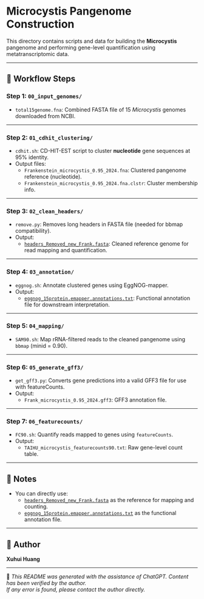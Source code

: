 # Microcystis Pangenome Construction

This directory contains scripts and data for building the **Microcystis** pangenome and performing gene-level quantification using metatranscriptomic data.

---

## 🧬 Workflow Steps

### Step 1: `00_input_genomes/`
- `total15genome.fna`: Combined FASTA file of 15 *Microcystis* genomes downloaded from NCBI.

---

### Step 2: `01_cdhit_clustering/`
- `cdhit.sh`: CD-HIT-EST script to cluster **nucleotide** gene sequences at 95% identity.
- Output files:
  - `Frankenstein_microcystis_0.95_2024.fna`: Clustered pangenome reference (nucleotide).
  - `Frankenstein_microcystis_0.95_2024.fna.clstr`: Cluster membership info.

---

### Step 3: `02_clean_headers/`
- `remove.py`: Removes long headers in FASTA file (needed for bbmap compatibility).
- Output:
  - [`headers_Removed_new_Frank.fasta`](./02_clean_headers/headers_Removed_new_Frank.fasta): Cleaned reference genome for read mapping and quantification.

---

### Step 4: `03_annotation/`
- `eggnog.sh`: Annotate clustered genes using EggNOG-mapper.
- Output:
  - [`eggnog_15protein.emapper.annotations.txt`](./03_annotation/eggnog_15protein.emapper.annotations.txt): Functional annotation file for downstream interpretation.

---

### Step 5: `04_mapping/`
- `SAM90.sh`: Map rRNA-filtered reads to the cleaned pangenome using `bbmap` (minid = 0.90).

---

### Step 6: `05_generate_gff3/`
- `get_gff3.py`: Converts gene predictions into a valid GFF3 file for use with featureCounts.
- Output:
  - `Frank_microcystis_0.95_2024.gff3`: GFF3 annotation file.

---

### Step 7: `06_featurecounts/`
- `FC90.sh`: Quantify reads mapped to genes using `featureCounts`.
- Output:
  - `TAIHU_microcystis_featurecounts90.txt`: Raw gene-level count table.

---

## 📎 Notes

- You can directly use:
  - [`headers_Removed_new_Frank.fasta`](./02_clean_headers/headers_Removed_new_Frank.fasta) as the reference for mapping and counting.
  - [`eggnog_15protein.emapper.annotations.txt`](./03_annotation/eggnog_15protein.emapper.annotations.txt) as the functional annotation file.

---

## 👤 Author

**Xuhui Huang**

---

📌 *This README was generated with the assistance of ChatGPT. Content has been verified by the author.  
If any error is found, please contact the author directly.*
